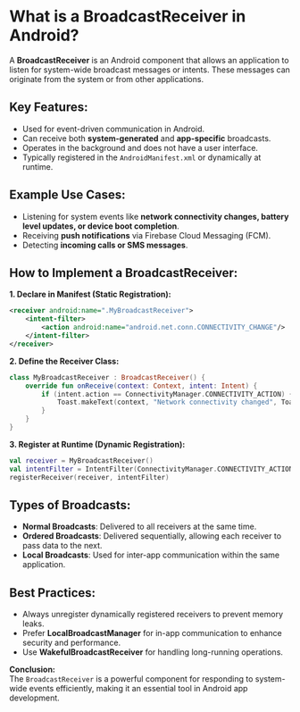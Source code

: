 # What is a BroadcastReceiver in Android?

A **BroadcastReceiver** is an Android component that allows an application to listen for system-wide broadcast messages or intents. These messages can originate from the system or from other applications.

## Key Features:
- Used for event-driven communication in Android.
- Can receive both **system-generated** and **app-specific** broadcasts.
- Operates in the background and does not have a user interface.
- Typically registered in the `AndroidManifest.xml` or dynamically at runtime.

## Example Use Cases:
- Listening for system events like **network connectivity changes, battery level updates, or device boot completion**.
- Receiving **push notifications** via Firebase Cloud Messaging (FCM).
- Detecting **incoming calls or SMS messages**.

## How to Implement a BroadcastReceiver:

**1. Declare in Manifest (Static Registration):**
```xml
<receiver android:name=".MyBroadcastReceiver">
    <intent-filter>
        <action android:name="android.net.conn.CONNECTIVITY_CHANGE"/>
    </intent-filter>
</receiver>
```

**2. Define the Receiver Class:**
```kotlin
class MyBroadcastReceiver : BroadcastReceiver() {
    override fun onReceive(context: Context, intent: Intent) {
        if (intent.action == ConnectivityManager.CONNECTIVITY_ACTION) {
            Toast.makeText(context, "Network connectivity changed", Toast.LENGTH_SHORT).show()
        }
    }
}
```

**3. Register at Runtime (Dynamic Registration):**
```kotlin
val receiver = MyBroadcastReceiver()
val intentFilter = IntentFilter(ConnectivityManager.CONNECTIVITY_ACTION)
registerReceiver(receiver, intentFilter)
```

## Types of Broadcasts:
- **Normal Broadcasts**: Delivered to all receivers at the same time.
- **Ordered Broadcasts**: Delivered sequentially, allowing each receiver to pass data to the next.
- **Local Broadcasts**: Used for inter-app communication within the same application.

## Best Practices:
- Always unregister dynamically registered receivers to prevent memory leaks.
- Prefer **LocalBroadcastManager** for in-app communication to enhance security and performance.
- Use **WakefulBroadcastReceiver** for handling long-running operations.

**Conclusion:**  
The `BroadcastReceiver` is a powerful component for responding to system-wide events efficiently, making it an essential tool in Android app development.
